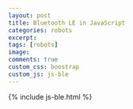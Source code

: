 ```yaml
---
layout: post
title: Bluetooth LE in JavaScript
categories: robots
excerpt:
tags: [robots]
image:
comments: true
custom_css: boostrap
custom_js: js-ble
---
```

<link rel="stylesheet" href="/../../css/js-ble.css" media="screen" type="text/css">
{% include js-ble.html %}

